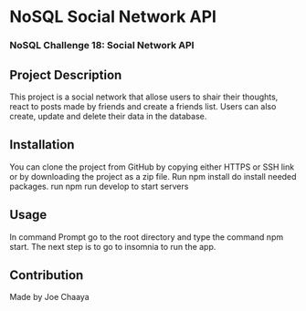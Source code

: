 # NoSQL Social Network API

### NoSQL Challenge 18: Social Network API


## Project Description
This project is a social network that allose users to shair their thoughts, react to posts made by friends and create a friends list. Users can also create, update and delete their data in the database.

## Installation
You can clone the project from GitHub by copying either HTTPS or SSH link or by downloading the project as a zip file. Run npm install do install needed packages. run npm run develop to start servers

## Usage
In command Prompt go to the root directory and type the command npm start. The next step is to go to insomnia to run the app.
  

## Contribution
Made by Joe Chaaya